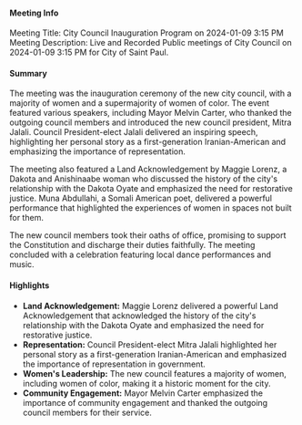 ---
---

#### Meeting Info
Meeting Title: City Council Inauguration Program on 2024-01-09 3:15 PM 
Meeting Description: Live and Recorded Public meetings of City Council on 2024-01-09 3:15 PM for City of Saint Paul.

#### Summary
The meeting was the inauguration ceremony of the new city council, with a majority of women and a supermajority of women of color. The event featured various speakers, including Mayor Melvin Carter, who thanked the outgoing council members and introduced the new council president, Mitra Jalali. Council President-elect Jalali delivered an inspiring speech, highlighting her personal story as a first-generation Iranian-American and emphasizing the importance of representation.

The meeting also featured a Land Acknowledgement by Maggie Lorenz, a Dakota and Anishinaabe woman who discussed the history of the city's relationship with the Dakota Oyate and emphasized the need for restorative justice. Muna Abdullahi, a Somali American poet, delivered a powerful performance that highlighted the experiences of women in spaces not built for them.

The new council members took their oaths of office, promising to support the Constitution and discharge their duties faithfully. The meeting concluded with a celebration featuring local dance performances and music.

#### Highlights
* **Land Acknowledgement:** Maggie Lorenz delivered a powerful Land Acknowledgement that acknowledged the history of the city's relationship with the Dakota Oyate and emphasized the need for restorative justice.
* **Representation:** Council President-elect Mitra Jalali highlighted her personal story as a first-generation Iranian-American and emphasized the importance of representation in government.
* **Women's Leadership:** The new council features a majority of women, including women of color, making it a historic moment for the city.
* **Community Engagement:** Mayor Melvin Carter emphasized the importance of community engagement and thanked the outgoing council members for their service.

